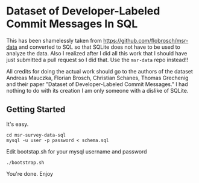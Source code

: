 # Dataset of Developer-Labeled Commit Messages In SQL
This has been shamelessly taken from https://github.com/flobrosch/msr-data and converted to SQL
so that SQLite does not have to be used to analyze the data. Also I realized after I did all this
work that I should have just submitted a pull request so I did that. Use the `msr-data` repo instead!!

All credits for doing the actual work should go to the authors of the dataset Andreas Mauczka, Florian Brosch, Christian Schanes, Thomas Grechenig
and their paper "Dataset of Developer-Labeled Commit Messages." I had nothing to do with its creation I am only someone with a dislike of SQLite.

## Getting Started
It's easy.

    cd msr-survey-data-sql
    mysql -u user -p password < schema.sql

Edit bootstap.sh for your mysql username and password

    ./bootstrap.sh

You're done. Enjoy
